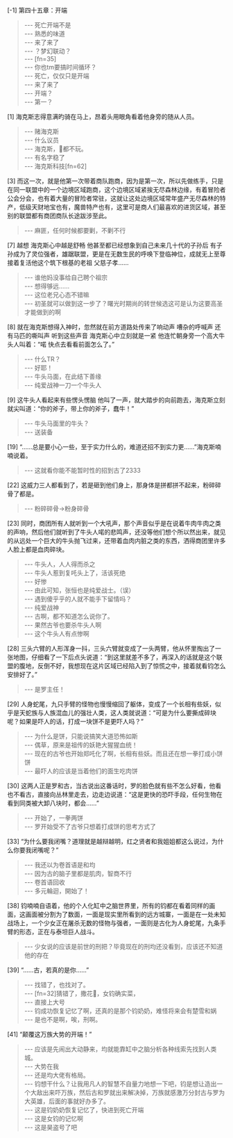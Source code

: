 
[-1] 第四十五章：开端
>--- 死亡开端不是<br>
>--- 熟悉的味道<br>
>--- 来了来了<br>
>--- ？梦幻联动？<br>
>--- [fn=35]<br>
>--- 你也tm要搞时间循环？<br>
>--- 死亡，仅仅只是开端<br>
>--- 来了来了<br>
>--- 开端？<br>
>--- 第一？<br>

[1] 海克斯志得意满旳骑在马上，昂着头用眼角看着他身旁的随从人员。
>--- 赌海克斯<br>
>--- 什么议员<br>
>--- 海克斯，🐶都不玩。<br>
>--- 有名字稳了<br>
>--- 海克斯科技[fn=62]<br>

[3] 而这一次，就是他第一次带着商队跑商，因为是第一次，所以先做练手，只是在同一联盟中的一个边境区域跑商，这个边境区域紧挨无尽森林边缘，有着冒险者公会分会，也有着大量的冒险者常驻，这就让这处边境区域常年盛产无尽森林的特产，低级天财地宝也有，魔兽特产也有，这里可是商人们最喜欢的进货区域，甚至别的联盟都有商团商队长途跋涉至此。
>--- 麻匪，任何时候都要剿，不剿不行<br>

[7] 越想 海克斯心中越是舒畅 他甚至都已经想象到自己未来几十代的子孙后 有子孙成为了灵位强者，雄踞联盟，更是在无数生民的呼唤下登临神位，成就无上至尊 接着复活他这个筑下根基的老祖 父慈子孝……
>--- 谁他妈没事给自己聘个祖宗<br>
>--- 想得够远……<br>
>--- 这位老兄心态不错嘛<br>
>--- 初圣就可以做到这一步了？曙光时期尚的转世候选这可是认为这要高圣才能做到的啊<br>

[8] 就在海克斯想得入神时，忽然就在前方道路处传来了响动声 嘈杂的呼喊声 还有马匹的嘶叫声 听到这些声音 海克斯心中立刻就是一紧 他连忙朝身旁一个高大牛头人叫着：“喏 快点去看看前面怎么了。”
>--- 什么TR？<br>
>--- 好耶！<br>
>--- 牛头马面，在此结下善缘<br>
>--- 纯爱战神一刀一个牛头人<br>

[9] 这牛头人看起来有些愣头愣脑 他叫了一声，就大踏步的向前跑去，海克斯立刻就尖叫道：“你的斧子，带上你的斧子，蠢牛！”
>--- 牛头马面里的牛头？<br>
>--- 送装备<br>

[19] “……总是要小心一些，至于实力什么的，难道还招不到实力更……”海克斯喃喃说着。
>--- 这就看你能不能暂时性的招到古了2333<br>

[22] 这威力三人都看到了，若是砸到他们身上，那身体是拼都拼不起来，粉碎碎骨了都是。
>--- 粉碎碎骨→粉身碎骨<br>

[23] 同时，商团所有人就听到一个大吼声，那个声音似乎是在说着牛肉牛肉之类的声响，然后他们就听到了牛头人喏的悲鸣声，还没等他们想个所以然出来，就见的从远处一个巨大的牛头抛飞过来，还带着血肉内脏之类的东西，洒得商团里许多人脸上都是血肉碎块。
>--- 牛头人，人人得而杀之<br>
>--- 牛头人惹到复吒头上了，活该死绝<br>
>--- 好惨<br>
>--- 由此可知，张恒也是纯爱战士。（误）<br>
>--- 遇到傻乎乎的人就不能手下留情吗？<br>
>--- 纯爱战神<br>
>--- 古啊，都不知道怎么说你了。<br>
>--- 果然古爷也要杀牛头人啊<br>
>--- 这个牛头人有点惨啊<br>

[28] 三头六臂的人形浑身一抖，三头六臂就变成了一头两臂，他从怀里掏出了一张地图，仔细看了一下后点头说道：“到这里就差不多了，再深入的话就是这个联盟的腹地，反倒不好，我想现在这片区域已经陷入到了惊慌之中，接着就看钧怎么安排好了。”
>--- 是罗主任！<br>

[29] 人身蛇尾，九只手臂的怪物也慢慢缩回了躯体，变成了一个长相有些妖，似乎是天蛇族与人族混血儿的强壮人类，这人类就说道：“可是为什么要撕成碎块呢？如果是吓人的话，打成一块饼不是更吓人吗？”
>--- 为什么是饼，只能说搞笑大道恐怖如斯<br>
>--- 偶草，原来是祖传的妖艳大猩猩血统！<br>
>--- 现在的古爷也开始郑吒化了啊，长相有些妖。而且还在想一拳打成小饼饼<br>
>--- 最吓人的应该是当着他们的面生吃肉饼<br>

[30] 这两人正是罗和古，当古说出这番话时，罗的脸色就有些不怎么好看，他看也不看古，直接向丛林里走去，边走边说道：“这是更快的恐吓手段，任何生物在看到同类被大卸八块时，都会……”
>--- 开始了，一拳两饼<br>
>--- 罗开始受不了古爷只想着打成饼的思考方式了<br>

[33] “为什么要我闭嘴？道理就是越辩越明，红之贤者和我姐姐都这么说过，为什么你要我闭嘴呢？”
>--- 我还以为卷首语是和均<br>
>--- 因为古的脑子里都是肌肉，智商不行<br>
>--- 卷首语回收<br>
>--- 多元輪迴，開始了！<br>

[38] 钧喃喃自语着，他的个人化缸中之脑世界里，所有的钧都在看着同样的画面，这画面被分割为了数面，一面是现实里所看到的远方城寨，一面是在一处未知战场上，一个少女正在屠杀无数的怪物与强者，一面则是古化为人身蛇尾，九条手臂的形态，正在与泰坦巨人战斗。
>--- 少女说的应该是前世的刑把？毕竟现在的刑均还没看到，应该还不知道他的存在<br>

[39] “……古，若真的是你……”
>--- 找错了，也找对了。<br>
>--- [fn=32]猜错了，撒花🌸，女钧确实菜，<br>
>--- 直接上大号<br>
>--- 钧成功恢复记忆了啊，还真的是那个钧奶奶，难怪将来会有楚雪和娲<br>
>--- 是也不是啊，唉，刑啊。<br>

[41] “颠覆这万族大势的开端！”
>--- 应该是先闹出大动静来，均就能靠缸中之脑分析各种线索先找到人类城。<br>
>--- 大势在我<br>
>--- 还是均大佬有格局。<br>
>--- 钧想干什么？让我用凡人的智慧不自量力地想一下吧，钧是想让造出一个大敌出来吓万族，然后古和罗就出来解决掉，万族就感激万分封古与罗为大英雄，后面的事就好办多了。<br>
>--- 这是钧奶奶恢复记忆了，快进到死亡开端<br>
>--- 这是女钧的记忆啊<br>
>--- 这是昊盗号了吧<br>
